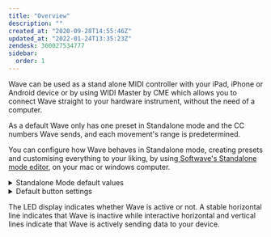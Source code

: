 ```yaml
---
title: "Overview"
description: ""
created_at: "2020-09-28T14:55:46Z"
updated_at: "2022-01-24T13:35:23Z"
zendesk: 360027534777
sidebar:
  order: 1
---
```


Wave can be used as a stand alone MIDI controller with your iPad, iPhone or Android device or by using WIDI Master by CME which allows you to connect Wave straight to your hardware instrument, without the need of a computer.

As a default Wave only has one preset in Standalone mode and the CC numbers Wave sends, and each movement's range is predetermined.

You can configure how Wave behaves in Standalone mode, creating presets and customising everything to your liking, by using[ Softwave's Standalone mode editor](/wave-for-music/standalone-mode/standalone-mode-editor/), on your mac or windows computer.

<details>
<summary>Standalone Mode default values</summary>

![](/images/article_360013715117_image_0.png)

</details>
<details>
<summary>Default button settings</summary>

Wave has 3 buttons you can reach with your thumb. Each button has a certain function.

![](/images/article_360013715117_image_1.png)

</details>

The LED display indicates whether Wave is active or not. A stable horizontal line indicates that Wave is inactive while interactive horizontal and vertical lines indicate that Wave is actively sending data to your device.
